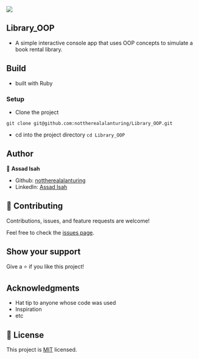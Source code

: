 ![](https://img.shields.io/badge/Microverse-blueviolet)


## Library_OOP

- A simple interactive console app that uses OOP concepts to simulate a book rental library.

## Build

- built with Ruby
### Setup

- Clone the project
```terminal
git clone git@github.com:nottherealalanturing/Library_OOP.git
```

- cd into the project directory
```cd Library_OOP ```

## Author


👤 **Assad Isah**

- Github: [nottherealalanturing](https://github.com/nottherealalanturing)
- LinkedIn: [Assad Isah](https://linkedin.com/in/assadisah)


## 🤝 Contributing

Contributions, issues, and feature requests are welcome!

Feel free to check the [issues page](../../issues/).

## Show your support

Give a ⭐️ if you like this project!

## Acknowledgments

- Hat tip to anyone whose code was used
- Inspiration
- etc

## 📝 License

This project is [MIT](./MIT.md) licensed.
